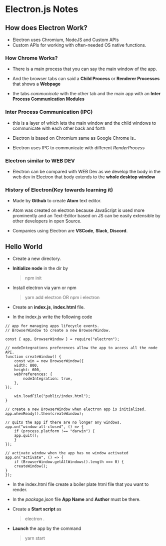 # Electron.js Notes

## How does Electron Work?

-   Electron uses Chromium, NodeJS and Custom APIs
-   Custom APIs for working with often-needed OS native functions.

### How Chrome Works?

-   There is a main process that you can say the main window of the app.

-   And the browser tabs can said a **Child Process** or **Renderer Processes** that shows a **Webpage**

-   the tabs _communicate_ with the other tab and the main app with an **Inter Process Communication Modules**

### Inter Process Communication (IPC)

-   this is a layer of which lets the main window and the child windows to communicate with each other back and forth

-   Electron is based on Chromium same as Google Chrome is..

-   Electron uses IPC to communicate with different _RenderProcess_

### Electron similar to WEB DEV

-   Electron can be compared with WEB Dev as we develop the body in the web dev in Electron that body extends to the **whole desktop window**

### History of Electron(Key towards learning it)

-   Made by **Github** to create **Atom** text editor.
-   Atom was created on electron because JavaScript is used more prominently and an Text-Editor based on JS can be easily extensible by other developers in open Source.

-   Companies using Electron are **VSCode**, **Slack**, **Discord**.

## Hello World

-   Create a new directory.
-   **Initialize node** in the dir by

    > npm init

-   Install electron via yarn or npm

    > yarn add electron
    > OR
    > npm i electron

-   Create an **index.js**, **index.html** file.

-   In the index.js write the following code
<!-- prettier-ignore-start -->

```
// app for managing apps lifecycle events.
// BrowserWindow to create a new BrowserWindow.

const { app, BrowserWindow } = require("electron");

// nodeIntegrations preferences allow the app to access all the node API.
function createWindow() {
    const win = new BrowserWindow({
    width: 800,
    height: 600,
    webPreferences: {
        nodeIntegration: true,
    },
});

    win.loadFile("public/index.html");
}

// create a new BrowserWindow when electron app is initialized.
app.whenReady().then(createWindow);

// quits the app if there are no longer any windows.
app.on("window-all-closed", () => {
    if (process.platform !== "darwin") {
    app.quit();
    }
});

// activate window when the app has no window activated
app.on("activate", () => {
    if (BrowserWindow.getAllWindows().length === 0) {
    createWindow();
}
});
```

<!-- prettier-ignore-end -->

-   In the index.html file create a boiler plate html file that you want to render.

-   In the _package.json_ file **App Name** and **Author** must be there.

-   Create a **Start script** as

    > electron .

-   **Launch** the app by the command
    > yarn start
